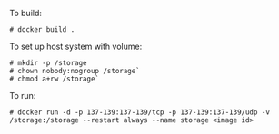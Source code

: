 To build:

`# docker build .`

To set up host system with volume:

```
# mkdir -p /storage
# chown nobody:nogroup /storage`
# chmod a+rw /storage`
```

To run:

`# docker run -d -p 137-139:137-139/tcp -p 137-139:137-139/udp -v /storage:/storage --restart always --name storage <image id>`
